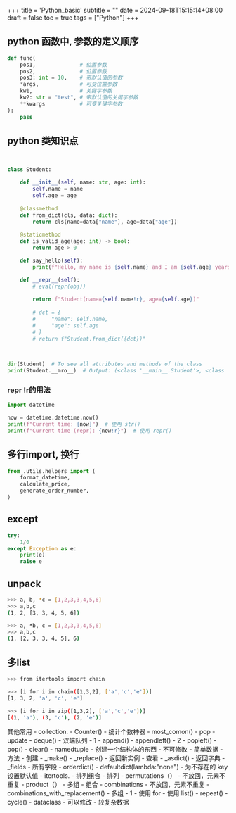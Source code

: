 +++
title = 'Python_basic'
subtitle = ""
date = 2024-09-18T15:15:14+08:00
draft = false
toc = true
tags = ["Python"]
+++

## python 函数中, 参数的定义顺序

```python
def func(
    pos1,              # 位置参数
    pos2,              # 位置参数
    pos3: int = 10,    # 带默认值的参数
    *args,             # 可变位置参数
    kw1,               # 关键字参数
    kw2: str = "test", # 带默认值的关键字参数
    **kwargs           # 可变关键字参数
):
    pass

```

## python 类知识点

```python


class Student:

    def __init__(self, name: str, age: int):
        self.name = name
        self.age = age
        
    @classmethod
    def from_dict(cls, data: dict):
        return cls(name=data["name"], age=data["age"])
    
    @staticmethod
    def is_valid_age(age: int) -> bool:
        return age > 0

    def say_hello(self):
        print(f"Hello, my name is {self.name} and I am {self.age} years old.")

    def __repr__(self):
        # eval(repr(obj))
        
        return f"Student(name={self.name!r}, age={self.age})"
        
        # dct = {
        #     "name": self.name,
        #     "age": self.age
        # }
        # return f"Student.from_dict({dct})"
    


dir(Student)  # To see all attributes and methods of the class
print(Student.__mro__)  # Output: (<class '__main__.Student'>, <class 'object'>)

```

### repr !r的用法

```python
import datetime

now = datetime.datetime.now()
print(f"Current time: {now}")  # 使用 str()
print(f"Current time (repr): {now!r}")  # 使用 repr()

```

## 多行import,  换行

```python
from .utils.helpers import (
    format_datetime,
    calculate_price,
    generate_order_number,
)
```


## except

```python
try:
    1/0
except Exception as e:
    print(e)
    raise e

```

## unpack

```bash
>>> a, b, *c = [1,2,3,3,4,5,6]
>>> a,b,c
(1, 2, [3, 3, 4, 5, 6])

>>> a, *b, c = [1,2,3,3,4,5,6]
>>> a,b,c
(1, [2, 3, 3, 4, 5], 6)
```

## 多list

```bash
>>> from itertools import chain

>>> [i for i in chain([1,3,2], ['a','c','e'])]
[1, 3, 2, 'a', 'c', 'e']

>>> [i for i in zip([1,3,2], ['a','c','e'])]
[(1, 'a'), (3, 'c'), (2, 'e')]
```

其他常用
            -   collection.
                -   Counter()
                    -   统计个数神器
                    -   most_comon()
                    -   pop
                    -   update
                -   deque()
                    -   双端队列
                    -   1
                        -   append()
                        -   appendleft()
                    -   2
                        -   popleft()
                        -   pop()
                    -   clear()
                -   namedtuple
                    -   创建一个结构体的东西
                    -   不可修改
                    -   简单数据
                    -   方法
                        -   创建
                            -   \_make()
                            -   \_replace()
                                -   返回新实例
                        -   查看
                            -   \_asdict()
                                -   返回字典
                            -   \_fields
                                -   所有字段
                -   orderdict()
                -   defaultdict(lambda:"none")
                    -   为不存在的 key 设置默认值
            -   itertools.
                -   排列组合
                    -   排列
                        -   permutations（）
                            -   不放回，元素不重复
                        -   product（）
                            -   多组
                    -   组合
                        -   combinations
                            -   不放回，元素不重复
                        -   combinations_with_replacement()
                            -   多组
                    -   1
                        -   使用 for
                        -   使用 list()
                -   repeat()
                -   cycle()
            -   dataclass
                -   可以修改
                -   较复杂数据
